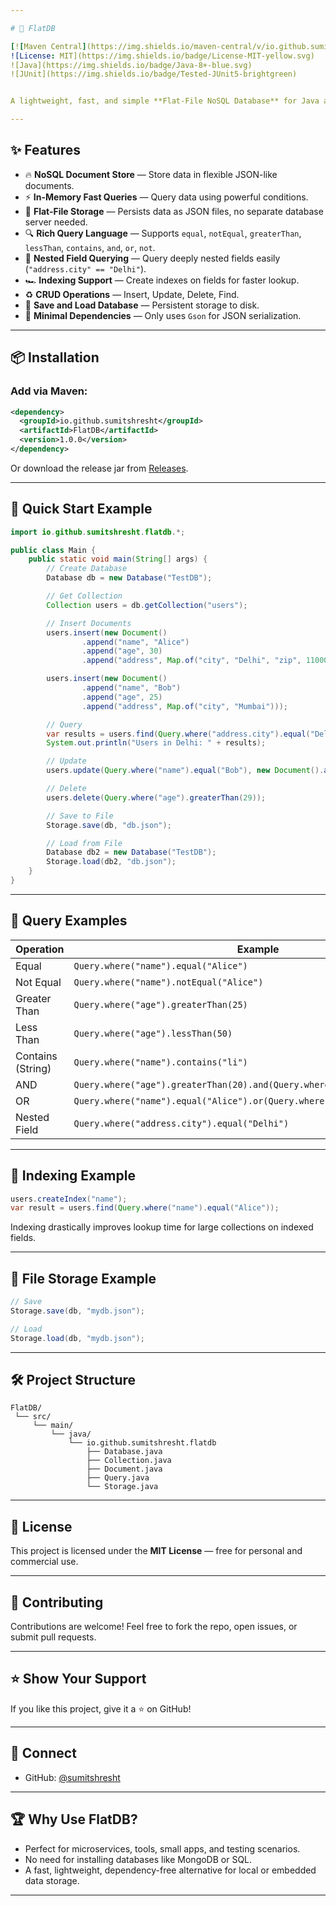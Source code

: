 ```yaml
---

# 🚀 FlatDB

[![Maven Central](https://img.shields.io/maven-central/v/io.github.sumitshresht/SecureZip.svg?label=Maven%20Central)](https://central.sonatype.com/artifact/io.github.sumitshresht/FlatDB)
![License: MIT](https://img.shields.io/badge/License-MIT-yellow.svg)
![Java](https://img.shields.io/badge/Java-8+-blue.svg)
![JUnit](https://img.shields.io/badge/Tested-JUnit5-brightgreen)


A lightweight, fast, and simple **Flat-File NoSQL Database** for Java applications. Designed for simplicity and flexibility, FlatDB stores data in plain JSON files while providing a powerful in-memory querying engine — perfect for small projects, prototyping, embedded apps, and developer tools.

---
```


## ✨ Features

* 🔥 **NoSQL Document Store** — Store data in flexible JSON-like documents.
* ⚡ **In-Memory Fast Queries** — Query data using powerful conditions.
* 📂 **Flat-File Storage** — Persists data as JSON files, no separate database server needed.
* 🔍 **Rich Query Language** — Supports `equal`, `notEqual`, `greaterThan`, `lessThan`, `contains`, `and`, `or`, `not`.
* 📑 **Nested Field Querying** — Query deeply nested fields easily (`"address.city" == "Delhi"`).
* 🏎️ **Indexing Support** — Create indexes on fields for faster lookup.
* ♻️ **CRUD Operations** — Insert, Update, Delete, Find.
* 💾 **Save and Load Database** — Persistent storage to disk.
* 🔗 **Minimal Dependencies** — Only uses `Gson` for JSON serialization.

---

## 📦 Installation

### Add via Maven:

```xml
<dependency>
  <groupId>io.github.sumitshresht</groupId>
  <artifactId>FlatDB</artifactId>
  <version>1.0.0</version>
</dependency>
```

Or download the release jar from [Releases](https://github.com/sumitshresht/FlatDB/releases).

---

## 🚀 Quick Start Example

```java
import io.github.sumitshresht.flatdb.*;

public class Main {
    public static void main(String[] args) {
        // Create Database
        Database db = new Database("TestDB");

        // Get Collection
        Collection users = db.getCollection("users");

        // Insert Documents
        users.insert(new Document()
                .append("name", "Alice")
                .append("age", 30)
                .append("address", Map.of("city", "Delhi", "zip", 110001)));

        users.insert(new Document()
                .append("name", "Bob")
                .append("age", 25)
                .append("address", Map.of("city", "Mumbai")));

        // Query
        var results = users.find(Query.where("address.city").equal("Delhi"));
        System.out.println("Users in Delhi: " + results);

        // Update
        users.update(Query.where("name").equal("Bob"), new Document().append("age", 26));

        // Delete
        users.delete(Query.where("age").greaterThan(29));

        // Save to File
        Storage.save(db, "db.json");

        // Load from File
        Database db2 = new Database("TestDB");
        Storage.load(db2, "db.json");
    }
}
```

---

## 🔎 Query Examples

| Operation         | Example                                                                    |
| ----------------- | -------------------------------------------------------------------------- |
| Equal             | `Query.where("name").equal("Alice")`                                       |
| Not Equal         | `Query.where("name").notEqual("Alice")`                                    |
| Greater Than      | `Query.where("age").greaterThan(25)`                                       |
| Less Than         | `Query.where("age").lessThan(50)`                                          |
| Contains (String) | `Query.where("name").contains("li")`                                       |
| AND               | `Query.where("age").greaterThan(20).and(Query.where("name").equal("Bob"))` |
| OR                | `Query.where("name").equal("Alice").or(Query.where("name").equal("Bob"))`  |
| Nested Field      | `Query.where("address.city").equal("Delhi")`                               |

---

## 🚀 Indexing Example

```java
users.createIndex("name");
var result = users.find(Query.where("name").equal("Alice"));
```

Indexing drastically improves lookup time for large collections on indexed fields.

---

## 💾 File Storage Example

```java
// Save
Storage.save(db, "mydb.json");

// Load
Storage.load(db, "mydb.json");
```

---

## 🛠 Project Structure

```
FlatDB/
 └── src/
     └── main/
         └── java/
             └── io.github.sumitshresht.flatdb
                 ├── Database.java
                 ├── Collection.java
                 ├── Document.java
                 ├── Query.java
                 └── Storage.java
```

---

## 📜 License

This project is licensed under the **MIT License** — free for personal and commercial use.

---

## 🤝 Contributing

Contributions are welcome! Feel free to fork the repo, open issues, or submit pull requests.

---

## ⭐ Show Your Support

If you like this project, give it a ⭐ on GitHub!

---

## 🔗 Connect

* GitHub: [@sumitshresht](https://github.com/sumitshresht)

---

## 🏆 Why Use FlatDB?

* Perfect for microservices, tools, small apps, and testing scenarios.
* No need for installing databases like MongoDB or SQL.
* A fast, lightweight, dependency-free alternative for local or embedded data storage.

---
